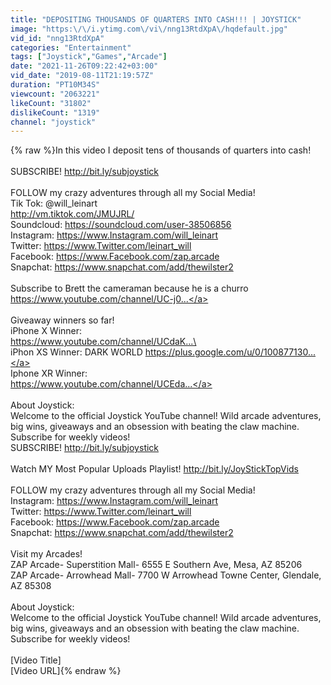 ```yaml
---
title: "DEPOSITING THOUSANDS OF QUARTERS INTO CASH!!! | JOYSTICK"
image: "https:\/\/i.ytimg.com\/vi\/nng13RtdXpA\/hqdefault.jpg"
vid_id: "nng13RtdXpA"
categories: "Entertainment"
tags: ["Joystick","Games","Arcade"]
date: "2021-11-26T09:22:42+03:00"
vid_date: "2019-08-11T21:19:57Z"
duration: "PT10M34S"
viewcount: "2063221"
likeCount: "31802"
dislikeCount: "1319"
channel: "joystick"
---
```

{% raw %}In this video I deposit tens of thousands of quarters into cash! <br /><br />SUBSCRIBE! <a rel="nofollow" target="blank" href="http://bit.ly/subjoystick">http://bit.ly/subjoystick</a><br /><br />FOLLOW my crazy adventures through all my Social Media!<br />Tik Tok: @will_leinart <br /><a rel="nofollow" target="blank" href="http://vm.tiktok.com/JMUJRL/">http://vm.tiktok.com/JMUJRL/</a><br />Soundcloud: <a rel="nofollow" target="blank" href="https://soundcloud.com/user-38506856">https://soundcloud.com/user-38506856</a><br />Instagram: <a rel="nofollow" target="blank" href="https://www.Instagram.com/will_leinart">https://www.Instagram.com/will_leinart</a><br />Twitter: <a rel="nofollow" target="blank" href="https://www.Twitter.com/leinart_will">https://www.Twitter.com/leinart_will</a><br />Facebook: <a rel="nofollow" target="blank" href="https://www.Facebook.com/zap.arcade">https://www.Facebook.com/zap.arcade</a><br />Snapchat: <a rel="nofollow" target="blank" href="https://www.snapchat.com/add/thewilster2">https://www.snapchat.com/add/thewilster2</a><br /><br />Subscribe to Brett the cameraman because he is a churro<br /><a rel="nofollow" target="blank" href="https://www.youtube.com/channel/UC-j0...">https://www.youtube.com/channel/UC-j0...</a><br /><br />Giveaway winners so far! <br />iPhone X Winner:<br /><a rel="nofollow" target="blank" href="https://www.youtube.com/channel/UCdaK...\">https://www.youtube.com/channel/UCdaK...\</a><br />iPhon XS Winner: DARK WORLD <a rel="nofollow" target="blank" href="https://plus.google.com/u/0/100877130...">https://plus.google.com/u/0/100877130...</a><br />Iphone XR Winner: <br /><a rel="nofollow" target="blank" href="https://www.youtube.com/channel/UCEda...">https://www.youtube.com/channel/UCEda...</a><br /><br />About Joystick:<br />Welcome to the official Joystick YouTube channel! Wild arcade adventures, big wins, giveaways and an obsession with beating the claw machine. Subscribe for weekly videos!<br />SUBSCRIBE! <a rel="nofollow" target="blank" href="http://bit.ly/subjoystick">http://bit.ly/subjoystick</a><br /><br />Watch MY Most Popular Uploads Playlist! <a rel="nofollow" target="blank" href="http://bit.ly/JoyStickTopVids">http://bit.ly/JoyStickTopVids</a><br /><br />FOLLOW my crazy adventures through all my Social Media!<br />Instagram: <a rel="nofollow" target="blank" href="https://www.Instagram.com/will_leinart">https://www.Instagram.com/will_leinart</a><br />Twitter: <a rel="nofollow" target="blank" href="https://www.Twitter.com/leinart_will">https://www.Twitter.com/leinart_will</a><br />Facebook: <a rel="nofollow" target="blank" href="https://www.Facebook.com/zap.arcade">https://www.Facebook.com/zap.arcade</a><br />Snapchat: <a rel="nofollow" target="blank" href="https://www.snapchat.com/add/thewilster2">https://www.snapchat.com/add/thewilster2</a><br /><br />Visit my Arcades!<br />ZAP Arcade- Superstition Mall- 6555 E Southern Ave, Mesa, AZ 85206<br />ZAP Arcade- Arrowhead Mall- 7700 W Arrowhead Towne Center, Glendale, AZ 85308<br /><br />About Joystick:<br />Welcome to the official Joystick YouTube channel! Wild arcade adventures, big wins, giveaways and an obsession with beating the claw machine. Subscribe for weekly videos!<br /><br />[Video Title]<br />[Video URL]{% endraw %}
